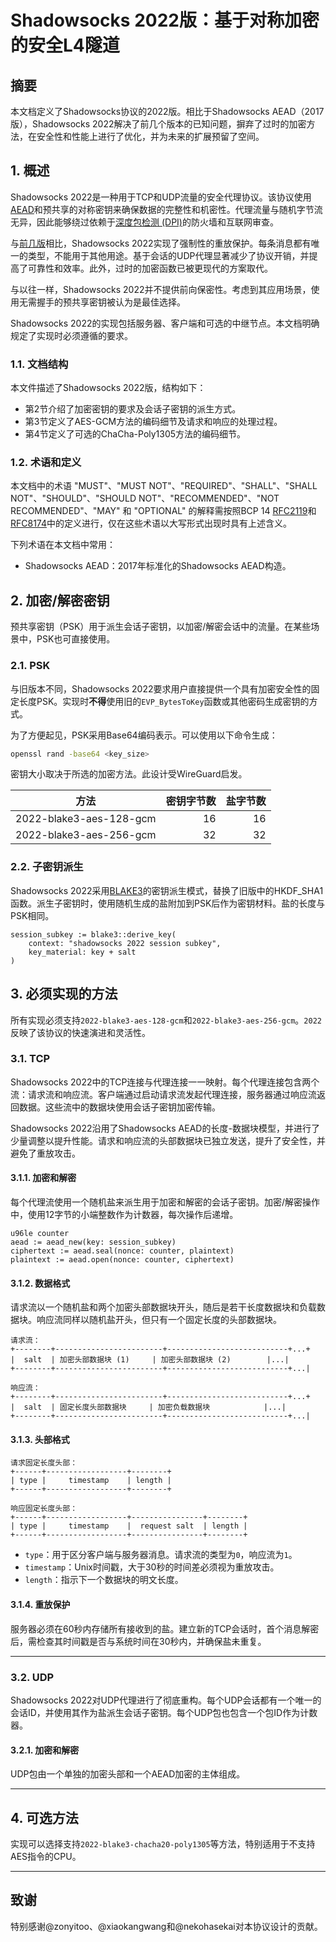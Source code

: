 # Shadowsocks 2022版：基于对称加密的安全L4隧道

## 摘要

本文档定义了Shadowsocks协议的2022版。相比于Shadowsocks AEAD（2017版），Shadowsocks 2022解决了前几个版本的已知问题，摒弃了过时的加密方法，在安全性和性能上进行了优化，并为未来的扩展预留了空间。

## 1. 概述

Shadowsocks 2022是一种用于TCP和UDP流量的安全代理协议。该协议使用[AEAD](https://zh.wikipedia.org/wiki/带鉴别的加密)和预共享的对称密钥来确保数据的完整性和机密性。代理流量与随机字节流无异，因此能够绕过依赖于[深度包检测 (DPI)](https://zh.wikipedia.org/wiki/深度封包检测)的防火墙和互联网审查。

与[前几版](https://github.com/shadowsocks/shadowsocks-org/blob/master/whitepaper/whitepaper.md)相比，Shadowsocks 2022实现了强制性的重放保护。每条消息都有唯一的类型，不能用于其他用途。基于会话的UDP代理显著减少了协议开销，并提高了可靠性和效率。此外，过时的加密函数已被更现代的方案取代。

与以往一样，Shadowsocks 2022并不提供前向保密性。考虑到其应用场景，使用无需握手的预共享密钥被认为是最佳选择。

Shadowsocks 2022的实现包括服务器、客户端和可选的中继节点。本文档明确规定了实现时必须遵循的要求。

### 1.1. 文档结构

本文件描述了Shadowsocks 2022版，结构如下：

- 第2节介绍了加密密钥的要求及会话子密钥的派生方式。
- 第3节定义了AES-GCM方法的编码细节及请求和响应的处理过程。
- 第4节定义了可选的ChaCha-Poly1305方法的编码细节。

### 1.2. 术语和定义

本文档中的术语 "MUST"、"MUST NOT"、"REQUIRED"、"SHALL"、"SHALL NOT"、"SHOULD"、"SHOULD NOT"、"RECOMMENDED"、"NOT RECOMMENDED"、"MAY" 和 "OPTIONAL" 的解释需按照BCP 14 [RFC2119](https://www.rfc-editor.org/info/rfc2119)和[RFC8174](https://www.rfc-editor.org/info/rfc8174)中的定义进行，仅在这些术语以大写形式出现时具有上述含义。

下列术语在本文档中常用：

- Shadowsocks AEAD：2017年标准化的Shadowsocks AEAD构造。

## 2. 加密/解密密钥

预共享密钥（PSK）用于派生会话子密钥，以加密/解密会话中的流量。在某些场景中，PSK也可直接使用。

### 2.1. PSK

与旧版本不同，Shadowsocks 2022要求用户直接提供一个具有加密安全性的固定长度PSK。实现时**不得**使用旧的`EVP_BytesToKey`函数或其他密码生成密钥的方式。

为了方便起见，PSK采用Base64编码表示。可以使用以下命令生成：

```bash
openssl rand -base64 <key_size>
```

密钥大小取决于所选的加密方法。此设计受WireGuard启发。

| 方法                      | 密钥字节数 | 盐字节数 |
| ------------------------- | ---------: | -------: |
| 2022-blake3-aes-128-gcm   |        16  |       16 |
| 2022-blake3-aes-256-gcm   |        32  |       32 |

### 2.2. 子密钥派生

Shadowsocks 2022采用[BLAKE3](https://raw.githubusercontent.com/BLAKE3-team/BLAKE3-specs/master/blake3.pdf)的密钥派生模式，替换了旧版中的HKDF_SHA1函数。派生子密钥时，使用随机生成的盐附加到PSK后作为密钥材料。盐的长度与PSK相同。

```
session_subkey := blake3::derive_key(
    context: "shadowsocks 2022 session subkey", 
    key_material: key + salt
)
```

## 3. 必须实现的方法

所有实现必须支持`2022-blake3-aes-128-gcm`和`2022-blake3-aes-256-gcm`。`2022`反映了该协议的快速演进和灵活性。

### 3.1. TCP

Shadowsocks 2022中的TCP连接与代理连接一一映射。每个代理连接包含两个流：请求流和响应流。客户端通过启动请求流发起代理连接，服务器通过响应流返回数据。这些流中的数据块使用会话子密钥加密传输。

Shadowsocks 2022沿用了Shadowsocks AEAD的长度-数据块模型，并进行了少量调整以提升性能。请求和响应流的头部数据块已独立发送，提升了安全性，并避免了重放攻击。

#### 3.1.1. 加密和解密

每个代理流使用一个随机盐来派生用于加密和解密的会话子密钥。加密/解密操作中，使用12字节的小端整数作为计数器，每次操作后递增。

```
u96le counter
aead := aead_new(key: session_subkey)
ciphertext := aead.seal(nonce: counter, plaintext)
plaintext := aead.open(nonce: counter, ciphertext)
```

#### 3.1.2. 数据格式

请求流以一个随机盐和两个加密头部数据块开头，随后是若干长度数据块和负载数据块。响应流同样以随机盐开头，但只有一个固定长度的头部数据块。

```
请求流：
+--------+------------------------+---------------------------+...+
|  salt  | 加密头部数据块 (1)     | 加密头部数据块 (2)        |...|
+--------+------------------------+---------------------------+...|

响应流：
+--------+------------------------+---------------------------+...+
|  salt  | 固定长度头部数据块     | 加密负载数据块            |...|
+--------+------------------------+---------------------------+...|
```

#### 3.1.3. 头部格式

```
请求固定长度头部：
+------+------------------+--------+
| type |     timestamp    | length |
+------+------------------+--------+

响应固定长度头部：
+------+------------------+----------------+--------+
| type |     timestamp    |  request salt  | length |
+------+------------------+----------------+--------+
```

- `type`：用于区分客户端与服务器消息。请求流的类型为`0`，响应流为`1`。
- `timestamp`：Unix时间戳，大于30秒的时间差必须视为重放攻击。
- `length`：指示下一个数据块的明文长度。

#### 3.1.4. 重放保护

服务器必须在60秒内存储所有接收到的盐。建立新的TCP会话时，首个消息解密后，需检查其时间戳是否与系统时间在30秒内，并确保盐未重复。

---

### 3.2. UDP

Shadowsocks 2022对UDP代理进行了彻底重构。每个UDP会话都有一个唯一的会话ID，并使用其作为盐派生会话子密钥。每个UDP包也包含一个包ID作为计数器。

#### 3.2.1. 加密和解密

UDP包由一个单独的加密头部和一个AEAD加密的主体组成。

---

## 4. 可选方法

实现可以选择支持`2022-blake3-chacha20-poly1305`等方法，特别适用于不支持AES指令的CPU。

---

## 致谢

特别感谢@zonyitoo、@xiaokangwang和@nekohasekai对本协议设计的贡献。
